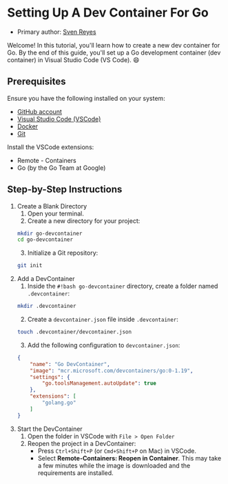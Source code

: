 # Setting Up A Dev Container For Go

* Primary author: [Sven Reyes](https://github.com/svenreyes)

Welcome! In this tutorial, you'll learn how to create a new dev container for Go. By the end of this guide, you'll set up a Go development container (dev container) in Visual Studio Code (VS Code). :smile:

## Prerequisites

Ensure you have the following installed on your system:

* [GitHub account](https://github.com/)
* [Visual Studio Code (VSCode)](https://code.visualstudio.com/)
* [Docker](https://www.docker.com/)
* [Git](https://git-scm.com/)

Install the VSCode extensions:

* Remote - Containers
* Go (by the Go Team at Google)

## Step-by-Step Instructions
1. Create a Blank Directory
    1. Open your terminal.
    2. Create a new directory for your project:
    ```bash
    mkdir go-devcontainer
    cd go-devcontainer
    ```
    3. Initialize a Git repository:
    ```bash
    git init
    ```
2. Add a DevContainer
    1. Inside the `#!bash go-devcontainer` directory, create a folder named `.devcontainer`:
    ```bash
    mkdir .devcontainer
    ```
    2. Create a `devcontainer.json` file inside `.devcontainer`:
    ```bash
    touch .devcontainer/devcontainer.json
    ```
    3. Add the following configuration to `devcontainer.json`:
    ```json
    {
        "name": "Go DevContainer",
        "image": "mcr.microsoft.com/devcontainers/go:0-1.19",
        "settings": {
            "go.toolsManagement.autoUpdate": true
        },
        "extensions": [
            "golang.go"
        ]
    }
    ```
3. Start the DevContainer
    1. Open the folder in VSCode with `File > Open Folder`
    2. Reopen the project in a DevContainer:
        * Press `Ctrl+Shift+P` (or `Cmd+Shift+P` on Mac) in VSCode.
        * Select **Remote-Containers: Reopen in Container**. This may take a few minutes while the image is downloaded and the requirements are installed.



